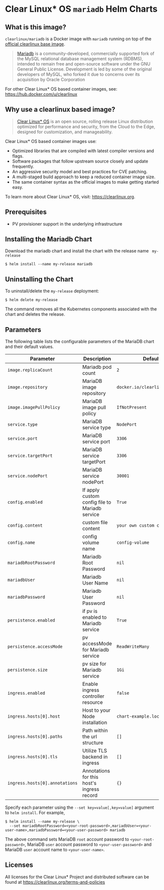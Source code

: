 # Clear Linux* OS `mariadb` Helm Charts

<!-- Required -->
## What is this image?

`clearlinux/mariadb` is a Docker image with `mariadb` running on top of the
[official clearlinux base image](https://hub.docker.com/_/clearlinux). 

<!-- application introduction -->

> [Mariadb](https://mariadb.com/) is a community-developed, commercially supported 
> fork of the MySQL relational database management system (RDBMS), intended to remain 
> free and open-source software under the GNU General Public License. Development is led 
> by some of the original developers of MySQL, who forked it due to concerns over its 
> acquisition by Oracle Corporation

For other Clear Linux* OS
based container images, see: https://hub.docker.com/u/clearlinux

## Why use a clearlinux based image?

<!-- CL introduction -->

> [Clear Linux* OS](https://clearlinux.org/) is an open source, rolling release
> Linux distribution optimized for performance and security, from the Cloud to
> the Edge, designed for customization, and manageability.

Clear Linux* OS based container images use:

- Optimized libraries that are compiled with latest compiler versions and
  flags.
- Software packages that follow upstream source closely and update frequently.
- An aggressive security model and best practices for CVE patching.
- A multi-staged build approach to keep a reduced container image size.
- The same container syntax as the official images to make getting started
  easy. 

To learn more about Clear Linux* OS, visit: https://clearlinux.org.

<!-- Required -->

## Prerequisites

- PV provisioner support in the underlying infrastructure

## Installing the Mariadb Chart

Download the mariadb chart and install the chart with the release name ` my-release` 

```
$ helm install --name my-release mariadb
```

## Uninstalling the Chart

To uninstall/delete the `my-release` deployment:

```
$ helm delete my-release
```

The command removes all the Kubernetes components associated with the chart and deletes the release.

## Parameters

The following table lists the configurable parameters of the MariaDB chart and their default values.

| Parameter                      | Description                                    | Default                        |
| ------------------------------ | ---------------------------------------------- | ------------------------------ |
| `image.replicaCount`           | Mariadb pod count                              | `2`                            |
| `image.repository`             | MariaDB image repository                       | `docker.io/clearlinux/mariadb` |
| `image.imagePullPolicy`        | MariaDB image pull policy                      | `IfNotPresent`                 |
| `service.type`                 | MariaDB service type                           | `NodePort`                     |
| `service.port`                 | MariaDB service port                           | `3306`                         |
| `service.targetPort`           | MariaDB service targetPort                     | `3306`                         |
| `service.nodePort`             | MariaDB service nodePort                       | `30001`                        |
| `config.enabled`               | If apply custom config file to Mariadb service | `True`                         |
| `config.content`               | custom file content                            | `your own custom conf`         |
| `config.name`                  | config volume name                             | `config-volume`                |
| `mariadbRootPassword`          | Mariadb Root Password                          | `nil`                          |
| `mariadbUser`                  | Mariadb User Name                              | `nil`                          |
| `mariadbPassword`              | Mariadb User Password                          | `nil`                          |
| `persistence.enabled`          | if pv is enabled to Mariadb service            | `True`                         |
| `persistence.accessMode`       | pv accessMode for Mariadb service              | `ReadWriteMany`                |
| `persistence.size`             | pv size for Mariadb service                    | `1Gi`                          |
| `ingress.enabled`              | Enable ingress controller resource             | `false`                        |
| `ingress.hosts[0].host`        | Host to your Node installation                 | `chart-example.local`          |
| `ingress.hosts[0].paths`       | Path within the url structure                  | `[]`                           |
| `ingress.hosts[0].tls`         | Utilize TLS backend in ingress                 | `[]`                           |
| `ingress.hosts[0].annotations` | Annotations for this host's ingress record     | `{}`                           |

Specify each parameter using the `--set key=value[,key=value]` argument to `helm install`. For example,

```
$ helm install --name my-release \
  --set mariadbRootPassword=<your-root-password>,mariadbUser=<your-user-name>,mariadbPassword=<your-user-password> mariadb
```

The above command sets MariaDB `root` account password to `<your-root-password>`, MariaDB `user` account password to `<your-user-password>` and MariaDB `user` account name to `<your-user-name>`.

<!-- Required -->

## Licenses

All licenses for the Clear Linux* Project and distributed software can be found
at https://clearlinux.org/terms-and-policies
